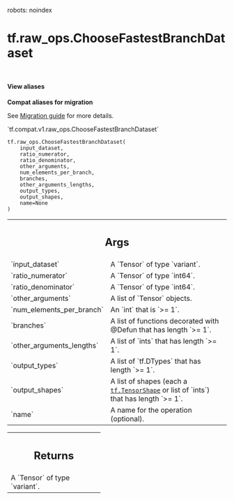 robots: noindex

# tf.raw_ops.ChooseFastestBranchDataset

<!-- Insert buttons and diff -->

<table class="tfo-notebook-buttons tfo-api nocontent" align="left">

</table>






<section class="expandable">
  <h4 class="showalways">View aliases</h4>
  <p>
<b>Compat aliases for migration</b>
<p>See
<a href="https://www.tensorflow.org/guide/migrate">Migration guide</a> for
more details.</p>
<p>`tf.compat.v1.raw_ops.ChooseFastestBranchDataset`</p>
</p>
</section>

<pre class="devsite-click-to-copy prettyprint lang-py tfo-signature-link">
<code>tf.raw_ops.ChooseFastestBranchDataset(
    input_dataset,
    ratio_numerator,
    ratio_denominator,
    other_arguments,
    num_elements_per_branch,
    branches,
    other_arguments_lengths,
    output_types,
    output_shapes,
    name=None
)
</code></pre>



<!-- Placeholder for "Used in" -->


<!-- Tabular view -->
 <table class="responsive fixed orange">
<colgroup><col width="214px"><col></colgroup>
<tr><th colspan="2"><h2 class="add-link">Args</h2></th></tr>

<tr>
<td>
`input_dataset`<a id="input_dataset"></a>
</td>
<td>
A `Tensor` of type `variant`.
</td>
</tr><tr>
<td>
`ratio_numerator`<a id="ratio_numerator"></a>
</td>
<td>
A `Tensor` of type `int64`.
</td>
</tr><tr>
<td>
`ratio_denominator`<a id="ratio_denominator"></a>
</td>
<td>
A `Tensor` of type `int64`.
</td>
</tr><tr>
<td>
`other_arguments`<a id="other_arguments"></a>
</td>
<td>
A list of `Tensor` objects.
</td>
</tr><tr>
<td>
`num_elements_per_branch`<a id="num_elements_per_branch"></a>
</td>
<td>
An `int` that is `>= 1`.
</td>
</tr><tr>
<td>
`branches`<a id="branches"></a>
</td>
<td>
A list of functions decorated with @Defun that has length `>= 1`.
</td>
</tr><tr>
<td>
`other_arguments_lengths`<a id="other_arguments_lengths"></a>
</td>
<td>
A list of `ints` that has length `>= 1`.
</td>
</tr><tr>
<td>
`output_types`<a id="output_types"></a>
</td>
<td>
A list of `tf.DTypes` that has length `>= 1`.
</td>
</tr><tr>
<td>
`output_shapes`<a id="output_shapes"></a>
</td>
<td>
A list of shapes (each a <a href="../../tf/TensorShape.md"><code>tf.TensorShape</code></a> or list of `ints`) that has length `>= 1`.
</td>
</tr><tr>
<td>
`name`<a id="name"></a>
</td>
<td>
A name for the operation (optional).
</td>
</tr>
</table>



<!-- Tabular view -->
 <table class="responsive fixed orange">
<colgroup><col width="214px"><col></colgroup>
<tr><th colspan="2"><h2 class="add-link">Returns</h2></th></tr>
<tr class="alt">
<td colspan="2">
A `Tensor` of type `variant`.
</td>
</tr>

</table>

